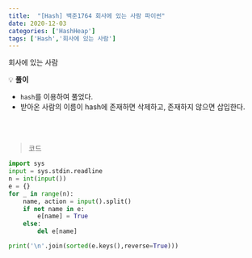 ```yaml
---
title:  "[Hash] 백준1764 회사에 있는 사람 파이썬"
date: 2020-12-03
categories: ['HashHeap']
tags: ['Hash','회사에 있는 사람']
---
```


회사에 있는 사람
<br>

:bulb: **풀이**<br>
- `hash`를 이용하여 풀었다.
- 받아온 사람의 이름이 hash에 존재하면 삭제하고, 존재하지 않으면 삽입한다.

<br>
<br>

> 코드<br>

```python
import sys
input = sys.stdin.readline
n = int(input())
e = {}
for _ in range(n):
    name, action = input().split()
    if not name in e:
        e[name] = True
    else:
        del e[name]

print('\n'.join(sorted(e.keys(),reverse=True)))
```
<br>

